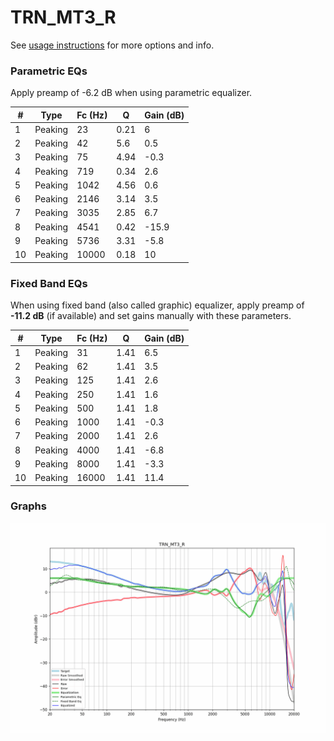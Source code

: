 # TRN_MT3_R
See [usage instructions](https://github.com/jaakkopasanen/AutoEq#usage) for more options and info.

### Parametric EQs
Apply preamp of -6.2 dB when using parametric equalizer.

|   # | Type    |   Fc (Hz) |    Q |   Gain (dB) |
|-----|---------|-----------|------|-------------|
|   1 | Peaking |        23 | 0.21 |         6   |
|   2 | Peaking |        42 | 5.6  |         0.5 |
|   3 | Peaking |        75 | 4.94 |        -0.3 |
|   4 | Peaking |       719 | 0.34 |         2.6 |
|   5 | Peaking |      1042 | 4.56 |         0.6 |
|   6 | Peaking |      2146 | 3.14 |         3.5 |
|   7 | Peaking |      3035 | 2.85 |         6.7 |
|   8 | Peaking |      4541 | 0.42 |       -15.9 |
|   9 | Peaking |      5736 | 3.31 |        -5.8 |
|  10 | Peaking |     10000 | 0.18 |        10   |

### Fixed Band EQs
When using fixed band (also called graphic) equalizer, apply preamp of **-11.2 dB** (if available) and set gains manually with these parameters.

|   # | Type    |   Fc (Hz) |    Q |   Gain (dB) |
|-----|---------|-----------|------|-------------|
|   1 | Peaking |        31 | 1.41 |         6.5 |
|   2 | Peaking |        62 | 1.41 |         3.5 |
|   3 | Peaking |       125 | 1.41 |         2.6 |
|   4 | Peaking |       250 | 1.41 |         1.6 |
|   5 | Peaking |       500 | 1.41 |         1.8 |
|   6 | Peaking |      1000 | 1.41 |        -0.3 |
|   7 | Peaking |      2000 | 1.41 |         2.6 |
|   8 | Peaking |      4000 | 1.41 |        -6.8 |
|   9 | Peaking |      8000 | 1.41 |        -3.3 |
|  10 | Peaking |     16000 | 1.41 |        11.4 |

### Graphs
![](./TRN_MT3_R.png)
